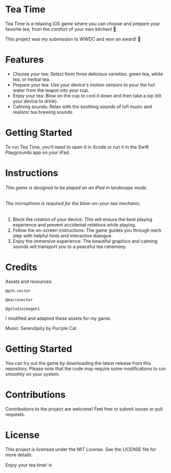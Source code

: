 # Tea Time
Tea Time is a relaxing iOS game where you can choose and prepare your favorite tea, from the comfort of your own kitchen! 🍵

This project was my submission to WWDC and won an award! 🎉

# Features
- Choose your tea: Select from three delicious varieties: green tea, white tea, or herbal tea.
- Prepare your tea: Use your device's motion sensors to pour the hot water from the teapot into your cup.
- Enjoy your tea: Blow on the cup to cool it down and then take a sip (tilt your device to drink).
- Calming sounds: Relax with the soothing sounds of lofi music and realistic tea brewing sounds.

# Getting Started
To run Tea Time, you'll need to open it in Xcode or run it in the Swift Playgrounds app on your iPad.

# Instructions

###### This game is designed to be played on an iPad in landscape mode.
###### The microphone is required for the blow-on-your-tea mechanic.

1. Block the rotation of your device: This will ensure the best playing experience and prevent accidental rotations while playing.
2. Follow the on-screen instructions: The game guides you through each step with helpful hints and interactive dialogue.
3. Enjoy the immersive experience: The beautiful graphics and calming sounds will transport you to a peaceful tea ceremony.

# Credits

Assets and resources:

    @pch.vector
    
    @macrovector
    
    @gstudioimagen1
    
I modified and adapted these assets for my game.

Music: Serendipity by Purrple Cat


# Getting Started
You can try out the game by downloading the latest release from this repository. Please note that the code may require some modifications to run smoothly on your system.

# Contributions
Contributions to the project are welcome! Feel free to submit issues or pull requests.

# License
This project is licensed under the MIT License. See the LICENSE file for more details.

Enjoy your tea time! ☕
